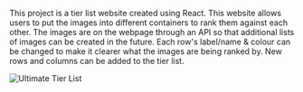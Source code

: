 This project is a tier list website created using React. This website allows users to put the images into different containers to rank them against each other. The images are on the webpage through an API so that additional lists of images can be created in the future. Each row's label/name & colour can be changed to make it clearer what the images are being ranked by. New rows and columns can be added to the tier list.

![Ultimate Tier List](https://github.com/HubJakeSnow/tier-list/assets/128399661/7bfcf986-6119-454e-9505-514e07245b36)
